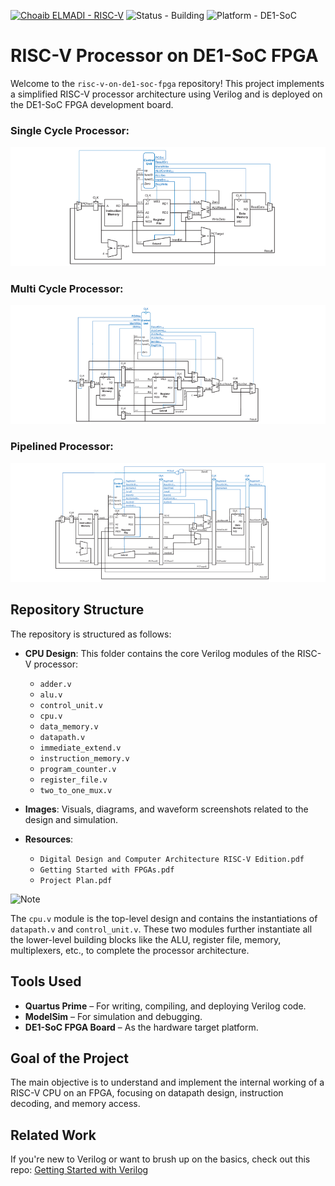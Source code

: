 [![Choaib ELMADI - RISC-V](https://img.shields.io/badge/Choaib_ELMADI-RISC--V-8800dd)](https://elmadichoaib.vercel.app) ![Status - Building](https://img.shields.io/badge/Status-Building-2bd729) ![Platform - DE1-SoC](https://img.shields.io/badge/Platform-DE1--SoC-f7d620)

# RISC-V Processor on DE1-SoC FPGA

Welcome to the `risc-v-on-de1-soc-fpga` repository! This project implements a simplified RISC-V processor architecture using Verilog and is deployed on the DE1-SoC FPGA development board.

### Single Cycle Processor:

<div align="center">

![Single Cycle Processor](./Images/1-%20single-cycle-processor.png)

</div>

### Multi Cycle Processor:

<div align="center">

![Multi Cycle Processor](./Images/2-%20multi-cycle-processor.png)

</div>

### Pipelined Processor:

<div align="center">

![Pipelined Processor](./Images/3-%20pipelined-processor.png)

</div>

## Repository Structure

The repository is structured as follows:

- **CPU Design**: This folder contains the core Verilog modules of the RISC-V processor:

  - `adder.v`
  - `alu.v`
  - `control_unit.v`
  - `cpu.v`
  - `data_memory.v`
  - `datapath.v`
  - `immediate_extend.v`
  - `instruction_memory.v`
  - `program_counter.v`
  - `register_file.v`
  - `two_to_one_mux.v`

- **Images**: Visuals, diagrams, and waveform screenshots related to the design and simulation.

- **Resources**:

  - `Digital Design and Computer Architecture RISC-V Edition.pdf`
  - `Getting Started with FPGAs.pdf`
  - `Project Plan.pdf`

![Note](https://img.shields.io/badge/NOTE:-fb151a)

The `cpu.v` module is the top-level design and contains the instantiations of `datapath.v` and `control_unit.v`. These two modules further instantiate all the lower-level building blocks like the ALU, register file, memory, multiplexers, etc., to complete the processor architecture.

## Tools Used

- **Quartus Prime** – For writing, compiling, and deploying Verilog code.
- **ModelSim** – For simulation and debugging.
- **DE1-SoC FPGA Board** – As the hardware target platform.

## Goal of the Project

The main objective is to understand and implement the internal working of a RISC-V CPU on an FPGA, focusing on datapath design, instruction decoding, and memory access.

## Related Work

If you're new to Verilog or want to brush up on the basics, check out this repo: [Getting Started with Verilog](https://github.com/Choaib-ELMADI/getting-started-with-verilog)
